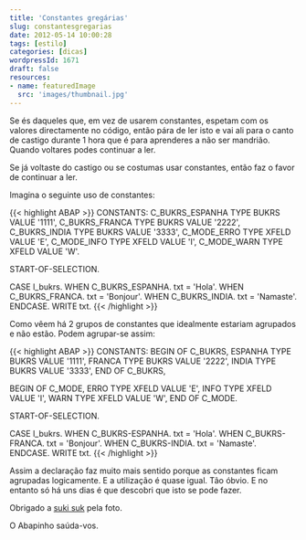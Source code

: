 ```yaml
---
title: 'Constantes gregárias'
slug: constantesgregarias
date: 2012-05-14 10:00:28
tags: [estilo]
categories: [dicas]
wordpressId: 1671
draft: false
resources:
- name: featuredImage
  src: 'images/thumbnail.jpg'
---
```

Se és daqueles que, em vez de usarem constantes, espetam com os valores directamente no código, então pára de ler isto e vai ali para o canto de castigo durante 1 hora que é para aprenderes a não ser mandrião. Quando voltares podes continuar a ler.

<!--more-->

Se já voltaste do castigo ou se costumas usar constantes, então faz o favor de continuar a ler.

Imagina o seguinte uso de constantes:


{{< highlight ABAP >}}
CONSTANTS:
  C_BUKRS_ESPANHA TYPE BUKRS VALUE '1111',
  C_BUKRS_FRANCA   TYPE BUKRS VALUE '2222',
  C_BUKRS_INDIA       TYPE BUKRS VALUE '3333',
  C_MODE_ERRO        TYPE XFELD VALUE 'E',
  C_MODE_INFO         TYPE XFELD VALUE 'I',
  C_MODE_WARN       TYPE XFELD VALUE 'W'.

START-OF-SELECTION.

  CASE l_bukrs.
    WHEN C_BUKRS_ESPANHA.
      txt = 'Hola'.
   WHEN C_BUKRS_FRANCA.
     txt = 'Bonjour'.
   WHEN C_BUKRS_INDIA.
     txt = 'Namaste'.
  ENDCASE.
  WRITE txt.
{{< /highlight >}}

Como vêem há 2 grupos de constantes que idealmente estariam agrupados e não estão. Podem agrupar-se assim:


{{< highlight ABAP >}}
CONSTANTS:
  BEGIN OF C_BUKRS,
    ESPANHA TYPE BUKRS VALUE '1111',
    FRANCA TYPE BUKRS VALUE '2222',
    INDIA TYPE BUKRS VALUE '3333',
  END OF C_BUKRS,

  BEGIN OF C_MODE,
    ERRO        TYPE XFELD VALUE 'E',
    INFO         TYPE XFELD VALUE 'I',
    WARN       TYPE XFELD VALUE 'W',
  END OF C_MODE.

START-OF-SELECTION.

  CASE l_bukrs.
    WHEN C_BUKRS-ESPANHA.
      txt = 'Hola'.
   WHEN C_BUKRS-FRANCA.
     txt = 'Bonjour'.
   WHEN C_BUKRS-INDIA.
     txt = 'Namaste'.
  ENDCASE.
  WRITE txt.
{{< /highlight >}}

Assim a declaração faz muito mais sentido porque as constantes ficam agrupadas logicamente. E a utilização é quase igual. Tão óbvio. E no entanto só há uns dias é que descobri que isto se pode fazer.

Obrigado a [suki suk][1] pela foto.

O Abapinho saúda-vos.

   [1]: https://www.flickr.com/photos/vanesuki/2172430914/
